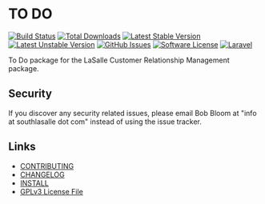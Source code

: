 # TO DO

[![Build Status](https://img.shields.io/travis/lasallecrm/lasallecrm-l5-todo-pkg/master.svg?style=flat-square)](https://travis-ci.org/lasallecrm/lasallecrm-l5-todo-pkg)
[![Total Downloads](https://img.shields.io/packagist/dt/lasallecrm/todo.svg?style=flat-square)](https://packagist.org/packages/lasallecrm/todo)
[![Latest Stable Version](https://poser.pugx.org/lasallecrm/todo/v/stable.svg)](https://packagist.org/packages/lasallecrm/todo)
[![Latest Unstable Version](https://poser.pugx.org/lasallecrm/todo/v/unstable.svg)](https://packagist.org/packages/lasallecrm/todo)
[![GitHub Issues](https://img.shields.io/github/issues/lasallecrm/lasallecrm-l5-todo-pkg.svg)](https://github.com/lasallecrm/lasallecrm-l5-todo-pkg/issues)
[![Software License](https://img.shields.io/badge/license-GPLv3-brightgreen.svg?style=flat-square)](LICENSE.md)
[![Laravel](https://img.shields.io/badge/Laravel-v5-brightgreen.svg?style=flat-square)](http://laravel.com)


To Do package for the LaSalle Customer Relationship Management package.


## Security

If you discover any security related issues, please email Bob Bloom at "info at southlasalle dot com" instead of using the issue tracker.


## Links

* [CONTRIBUTING](CONTRIBUTING.md)
* [CHANGELOG](CHANGELOG.md)
* [INSTALL](INSTALL.md)
* [GPLv3 License File](LICENSE.md)



